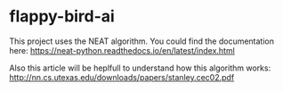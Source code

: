 # flappy-bird-ai

This project uses the NEAT algorithm. You could find the documentation here:
https://neat-python.readthedocs.io/en/latest/index.html

Also this article will be heplfull to understand how this algorithm works:
http://nn.cs.utexas.edu/downloads/papers/stanley.cec02.pdf
